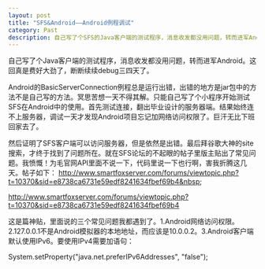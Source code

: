 ```yaml
---
layout: post
title: "SFS&Android——Android例程调试"
category: Past
description: 自己写了个SFS的Java客户端的测试程序，消息收发都没用问题，转而进军Android。这回真是费好大劲了，断断续续debug三四天了。
---
```

自己写了个Java客户端的测试程序，消息收发都没用问题，转而进军Android。这回真是费好大劲了，断断续续debug三四天了。

Android的BasicServerConnection例程总是运行出错，出错的地方是jar包中的方法不是自己写的方法。冥思苦想一天不得其解。只能自己写了个小程序开始测试SFS在Android中的使用。首先测试连接，翻出毕业设计的服务器端。结果始终连不上服务器，调试一天才发现Android项目忘记加网络访问权限了。巨汗无比下班回家去了。

然后证明了SFS客户端可以访问服务器，但是依然是出错。最后拜谷歌大神的site搜索，才终于找到了问题所在。就在SFS论坛的不起&#30524;的帖子里版主贴出了常见问题。我愤慨！为毛官网API里面不说一下，代码里说一下也行啊，害我折腾这几天。帖子如下：&nbsp;http://www.smartfoxserver.com/forums/viewtopic.php?t=10370&sid=e8738ca6731e59edf8241634fbef69b4&nbsp;&nbsp;

http://www.smartfoxserver.com/forums/viewtopic.php?t=10370&sid=e8738ca6731e59edf8241634fbef69b4

这是篇神贴，里面说的三个常见问题我都遇到了。1.Android网络访问权限。2.127.0.0.1不是Android模拟器的本地地址，而应该是10.0.0.2。3.Android客户端默认使用IPv6。要使用IPv4需要加语句：

System.setProperty("java.net.preferIPv6Addresses", "false");

